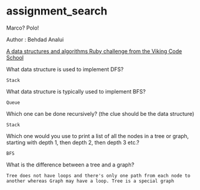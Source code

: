 # assignment_search
Marco?  Polo!

Author : Behdad Analui

[A data structures and algorithms Ruby challenge from the Viking Code School](http://www.vikingcodeschool.com)

What data structure is used to implement DFS?

	Stack

What data structure is typically used to implement BFS?

	Queue

Which one can be done recursively? (the clue should be the data structure)

	Stack

Which one would you use to print a list of all the nodes in a tree or graph, starting with depth 1, then depth 2, then depth 3 etc.?

	BFS

What is the difference between a tree and a graph?

	Tree does not have loops and there's only one path from each node to another whereas Graph may have a loop. Tree is a special graph
